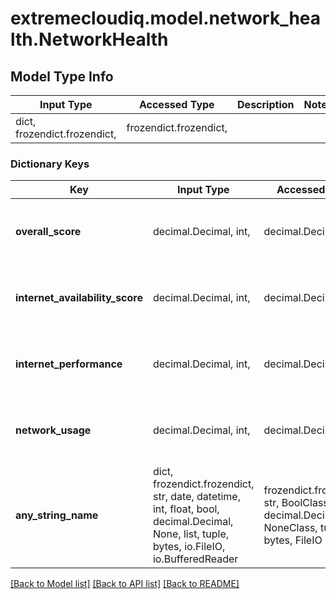 # extremecloudiq.model.network_health.NetworkHealth

## Model Type Info
Input Type | Accessed Type | Description | Notes
------------ | ------------- | ------------- | -------------
dict, frozendict.frozendict,  | frozendict.frozendict,  |  | 

### Dictionary Keys
Key | Input Type | Accessed Type | Description | Notes
------------ | ------------- | ------------- | ------------- | -------------
**overall_score** | decimal.Decimal, int,  | decimal.Decimal,  | The overall health score | [optional] value must be a 32 bit integer
**internet_availability_score** | decimal.Decimal, int,  | decimal.Decimal,  | The overall internet availability score | [optional] value must be a 64 bit integer
**internet_performance** | decimal.Decimal, int,  | decimal.Decimal,  | The internet performance value in milli-seconds | [optional] value must be a 64 bit integer
**network_usage** | decimal.Decimal, int,  | decimal.Decimal,  | The network usage value in MB | [optional] value must be a 64 bit integer
**any_string_name** | dict, frozendict.frozendict, str, date, datetime, int, float, bool, decimal.Decimal, None, list, tuple, bytes, io.FileIO, io.BufferedReader | frozendict.frozendict, str, BoolClass, decimal.Decimal, NoneClass, tuple, bytes, FileIO | any string name can be used but the value must be the correct type | [optional]

[[Back to Model list]](../../README.md#documentation-for-models) [[Back to API list]](../../README.md#documentation-for-api-endpoints) [[Back to README]](../../README.md)

